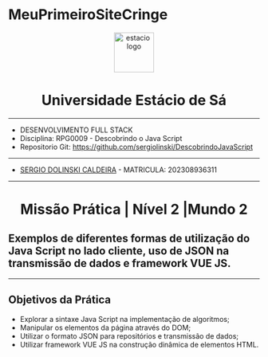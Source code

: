 # MeuPrimeiroSiteCringe
<div align="center">
   <a href="https://github.com/othneildrew/Best-README-Template">
      <img src="https://logodownload.org/wp-content/uploads/2014/12/estacio-logo-1-2048x1641.png" alt="estacio logo" width="80"                  height="80">
   </a>
    <h1 align="center"> Universidade Estácio de Sá </h1>
     <hr>
</div> 

* DESENVOLVIMENTO FULL STACK
* Disciplina: RPG0009  - Descobrindo o Java Script
* Repositorio Git: https://github.com/sergiolinski/DescobrindoJavaScript
<hr>

* [SERGIO DOLINSKI CALDEIRA](https://github.com/sergiolinski) - MATRICULA: 202308936311
<hr>
 <h1 align="center"> Missão Prática | Nível 2 |Mundo 2 </h1>
 <h2 align="left" >Exemplos de diferentes formas de utilização do Java Script no lado cliente, uso de
JSON na transmissão de dados e framework VUE JS. </h2> 

 <hr>

 <h2> Objetivos da Prática </h2>

* Explorar a sintaxe Java Script na implementação de algoritmos;
* Manipular os elementos da página através do DOM;
* Utilizar o formato JSON para repositórios e transmissão de dados;
* Utilizar framework VUE JS na construção dinâmica de elementos HTML.
  
